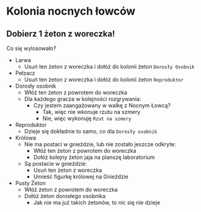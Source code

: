 # Kolonia nocnych łowców

## Dobierz 1 żeton z woreczka!

Co się wylosowało?

- Larwa
    -  Usuń ten żeton z woreczka i dołóż do kolonii żeton `Dorosły Osobnik`
- Pełzacz
    - Usuń ten żeton z woreczka i dołóż do kolonii żeton `Reproduktor`
- Dorosły osobnik
    - Włóż ten żeton z powrotem do woreczka
    - Dla każdego gracza w kolejności rozgrywania:
        - Czy jestem zaangażowany w walkę z Nocnym Łowcą? 
            - Tak, więc nie wkonuje rzutu na szmery
            - Nie, więc wykonuję `Rzut na szmery`
- Reproduktor
    - Dzieje się dokładnie to samo, co dla `Dorosły osobnik`
- Królowa
    - Nie ma postaci w gnieździe, lub nie zostało jeszcze odkryte:
        - Włóż ten żeton z powrotem do woreczka
        - Dołóż kolejny żeton jaja na planszę laboratorium
    - Są postacie w gnieździe:
        - Usuń ten żeton z woreczka
        - Umieść figurkę królowej na Gnieździe
- Pusty Żeton
    - Włóż żeton z powrotem do woreczka
    - Dołóż żeton dorosłego osobnika
        - Jak nie ma już takich żetonów, to nic się nie dzieje
